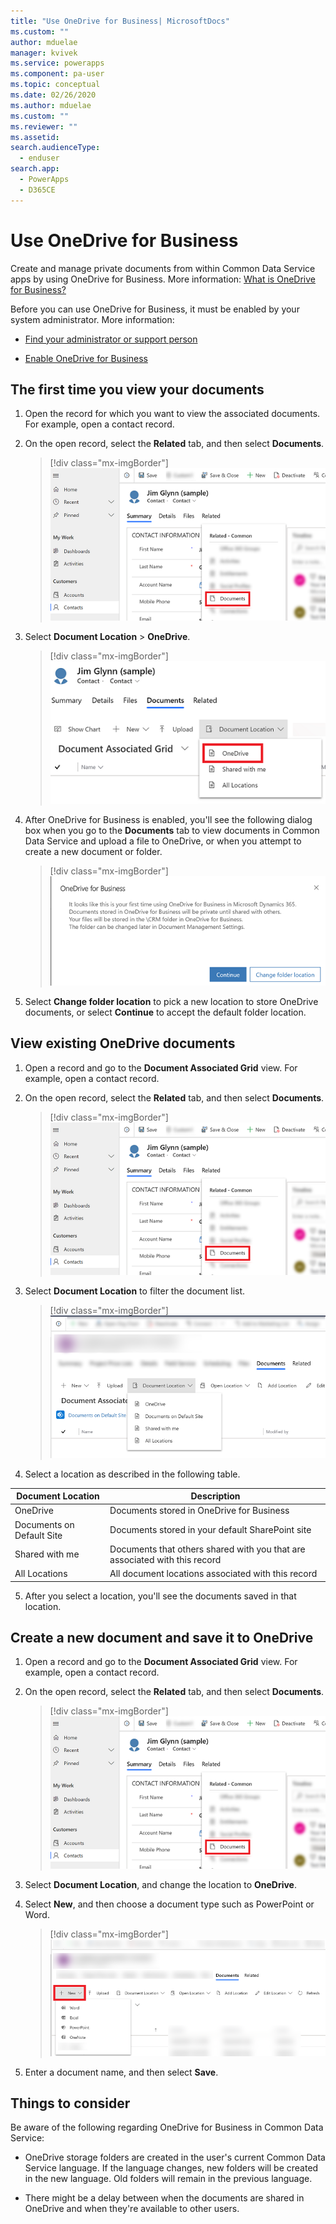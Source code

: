 ```yaml
---
title: "Use OneDrive for Business| MicrosoftDocs"
ms.custom: ""
author: mduelae
manager: kvivek
ms.service: powerapps
ms.component: pa-user
ms.topic: conceptual
ms.date: 02/26/2020
ms.author: mduelae
ms.custom: ""
ms.reviewer: ""
ms.assetid: 
search.audienceType: 
  - enduser
search.app: 
  - PowerApps
  - D365CE
---
```

# Use OneDrive for Business 

Create and manage private documents from within Common Data Service apps by using OneDrive for Business. More information:  [What is OneDrive for Business?](https://support.office.com/article/What-is-OneDrive-for-Business-187f90af-056f-47c0-9656-cc0ddca7fdc2)


Before you can use OneDrive for Business, it must be enabled by your system administrator. More information:

-   [Find your administrator or support person](find-admin.md)  

-   [Enable OneDrive for Business](https://docs.microsoft.com/power-platform/admin/enable-onedrive-for-business)  


## The first time you view your documents  

1. Open the record for which you want to view the associated documents<!--note from editor: Should this be "Open a record and go to the **Document Associated Grid** view."? (Which is an edit I made to be consistent with collaborate-using-sharepoint.md.) Or perhaps all similar occurrences be changed to match this one?-->. For example, open a contact record.

2.  On the open record, select the **Related** tab, and then select **Documents**.

     > [!div class="mx-imgBorder"]
     > ![Open the Documents tab in a record ](media/onedrive_nav.png "Open the Documents tab in a record")

3.  Select **Document Location** > **OneDrive**.

     > [!div class="mx-imgBorder"]
     > ![Open the Documents tab and select OneDrive](media/onedrive_menu.png "Open the Documents tab and select OneDrive")

4. After OneDrive for Business is enabled, you'll see the following dialog box when you go to the **Documents** tab to view documents in Common Data Service and upload a file to OneDrive, or when you attempt to create a new document or folder.  

    > [!div class="mx-imgBorder"]
    > ![Change your OneDrive folder](media/setup_onedrive.png "Change your OneDrive folder")  

5. Select **Change folder location** to pick a new location to store OneDrive documents, or select **Continue** to accept the default folder location.

  
## View existing OneDrive documents 
 
1. Open a record and go to the **Document Associated Grid** view. For example, open a contact record.

2. On the open record, select the **Related** tab, and then select **Documents**.
 
    > [!div class="mx-imgBorder"]
    > ![Open the Documents tab in a record ](media/onedrive_nav.png "Open the Documents tab in a record")
 
3. Select **Document Location** to filter the document list.

    > [!div class="mx-imgBorder"]
    > ![Open the Document Location](media/onedrive_doc_location.png "Open the Document Location")

4.  Select a location as described in the following table.  

   |    Document Location      |  Description                                   |
   |---------------------------|------------------------------------------------|
   |      OneDrive             | Documents stored in OneDrive for Business      |
   | Documents on Default Site | Documents stored in your default SharePoint site  |
   | Shared with me            | Documents that others shared with you that are associated with this record<!--note from editor: Edit okay? I haven't seen an "app record" defined.-->    |
   |  All Locations            |     All document locations associated with this record     |

5. After<!--Style Guide--> you select a location, you'll see the documents saved in that location.

## Create a new document and save it to OneDrive
<!--note from editor: "save to" is via Style Guide. -->
1. Open a record and go to the **Document Associated Grid** view. For example, open a contact record.

2. On the open record, select the **Related** tab, and then select **Documents**.
 
    > [!div class="mx-imgBorder"]
    > ![Open the Documents tab in a record ](media/onedrive_nav.png "Open the Documents tab in a record")

2. Select **Document Location**, and change the location to **OneDrive**.

3. Select **New**, and then choose a document type such as PowerPoint or Word. 

    > [!div class="mx-imgBorder"]
    > ![Create a new document](media/onedrive_new_doc.png "Create a new document")

4. Enter a document name, and then select **Save**.  


## Things to consider 

Be aware of the following regarding OneDrive for Business in Common Data Service:

- OneDrive storage folders are created in the user's current Common Data Service language. If the language changes, new folders will be created in the new language. Old folders will remain in the previous language.  

- There might<!--Style Guide--> be a delay between when the documents are shared in OneDrive and when they're available to other users. 
